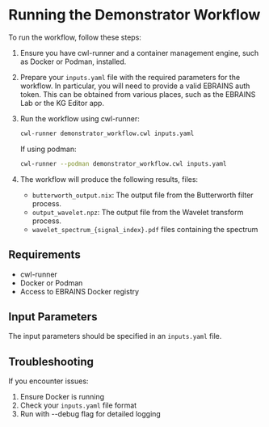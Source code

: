 # Running the Demonstrator Workflow

To run the workflow, follow these steps:

1. Ensure you have cwl-runner and a container management engine, such as Docker or Podman, installed.

2. Prepare your `inputs.yaml` file with the required parameters for the workflow.
   In particular, you will need to provide a valid EBRAINS auth token.
   This can be obtained from various places, such as the EBRAINS Lab or the KG Editor app.

3. Run the workflow using cwl-runner:

   ```bash
   cwl-runner demonstrator_workflow.cwl inputs.yaml
   ```

   If using podman:

   ```bash
   cwl-runner --podman demonstrator_workflow.cwl inputs.yaml
   ```

4. The workflow will produce the following results, files:
    - `butterworth_output.nix`: The output file from the Butterworth filter process.
    - `output_wavelet.npz`: The output file from the Wavelet transform process.
    - `wavelet_spectrum_{signal_index}.pdf` files containing the spectrum

## Requirements

- cwl-runner
- Docker or Podman
- Access to EBRAINS Docker registry

## Input Parameters

The input parameters should be specified in an `inputs.yaml` file.

## Troubleshooting

If you encounter issues:

1. Ensure Docker is running
2. Check your `inputs.yaml` file format
3. Run with --debug flag for detailed logging
